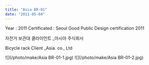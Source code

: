 ```yaml
---
title: "Asia BR-01"
date: "2011-05-04"
---
```


Year : 2011 
Certificated : Seoul Good Public Design certification 2011

자전거 보관대 
클라이언트 \_아시아 주식회사

Bicycle rack 
Client \_Asia. co., Ltd

![](/photo/make/Asia BR-01-1.jpg)
![](/photo/make/Asia BR-01-2.jpg)